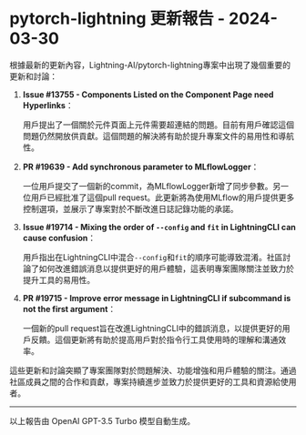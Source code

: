 # pytorch-lightning 更新報告 - 2024-03-30

根據最新的更新內容，Lightning-AI/pytorch-lightning專案中出現了幾個重要的更新和討論：



1. **Issue #13755 - Components Listed on the Component Page need Hyperlinks**：

   用戶提出了一個關於元件頁面上元件需要超連結的問題。目前有用戶確認這個問題仍然開放供貢獻。這個問題的解決將有助於提升專案文件的易用性和導航性。



2. **PR #19639 - Add synchronous parameter to MLflowLogger**：

   一位用戶提交了一個新的commit，為MLflowLogger新增了同步參數。另一位用戶已經批准了這個pull request。此更新將為使用MLflow的用戶提供更多控制選項，並展示了專案對於不斷改進日誌記錄功能的承諾。



3. **Issue #19714 - Mixing the order of `--config` and `fit` in LightningCLI can cause confusion**：

   用戶指出在LightningCLI中混合`--config`和`fit`的順序可能導致混淆。社區討論了如何改進錯誤消息以提供更好的用戶體驗，這表明專案團隊關注並致力於提升工具的易用性。



4. **PR #19715 - Improve error message in LightningCLI if subcommand is not the first argument**：

   一個新的pull request旨在改進LightningCLI中的錯誤消息，以提供更好的用戶反饋。這個更新將有助於提高用戶對於指令行工具使用時的理解和溝通效率。



這些更新和討論突顯了專案團隊對於問題解決、功能增強和用戶體驗的關注。通過社區成員之間的合作和貢獻，專案持續進步並致力於提供更好的工具和資源給使用者。



---



以上報告由 OpenAI GPT-3.5 Turbo 模型自動生成。